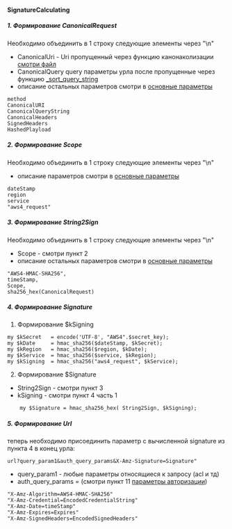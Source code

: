 #### SignatureCalculating

##### 1. Формирование CanonicalRequest
Необходимо объединить в 1 строку следующие элементы через  "\n"
- CanonicalUri - Uri пропущенный через функцию канонаколизации [смотри файл](https://github.com/mailru/hit-doc/blob/master/authorization/v4-query/_uri_encode.md)
- CanonicalQuery query параметры урла после пропущенные через функцию [_sort_query_string](https://github.com/mailru/hit-doc/blob/master/authorization/v4-query/_sort_query_params.md)
- описание остальных параметров смотри в [ основные параметры ](https://github.com/mailru/hit-doc/blob/master/authorization/v4-query/README.md)
```
method
CanonicalURI
CanonicalQueryString
CanonicalHeaders
SignedHeaders
HashedPlayload
```
##### 2. Формирование Scope
Необходимо объединить в 1 строку следующие элементы через  "\n"
- описание параметров смотри в [ основные параметры ](https://github.com/mailru/hit-doc/blob/master/authorization/v4-query/README.md)
```
dateStamp
region
service
"aws4_request"

```
##### 3. Формирование String2Sign
Необходимо объединить в 1 строку следующие элементы через  "\n"
- Scope - смотри пункт 2
- описание остальных параметров смотри в [ основные параметры ](https://github.com/mailru/hit-doc/blob/master/authorization/v4-query/README.md)
```
"AWS4-HMAC-SHA256",
timeStamp,
Scope,
sha256_hex(CanonicalRequest)
```
##### 4. Формирование Signature
 1. Формирование $kSigning
 ```
my $kSecret   = encode('UTF-8', "AWS4".$secret_key);
my $kDate     = hmac_sha256($dateStamp, $kSecret);
my $kRegion   = hmac_sha256($region, $kDate);
my $kService  = hmac_sha256($service, $kRegion);
my $kSigning  = hmac_sha256("aws4_request", $kService);
 ```
2. Формирование $Signature
- String2Sign - смотри пункт 3
- kSigning    -  смотри пункт 4 часть 1
```
	my $Signature = hmac_sha256_hex( String2Sign, $kSigning);
```
##### 5. Формирование Url
теперь необходимо присоединить параметр с вычисленной signature из пункта 4 в конец урла:
```
url?query_param1&auth_query_params&X-Amz-Signature=Signature"
```
- query_param1 - любые параметры относящиеся к запросу  (acl и  тд)
- auth_query_params = (смотри пункт 11 [параметры авторизации](https://github.com/mailru/hit-doc/blob/master/authorization/v4-query/README.md))
```
"X-Amz-Algorithm=AWS4-HMAC-SHA256"
"X-Amz-Credential=EncodedCredentialString"
"X-Amz-Date=timeStamp"
"X-Amz-Expires=Expires"
"X-Amz-SignedHeaders=EncodedSignedHeaders"
```



